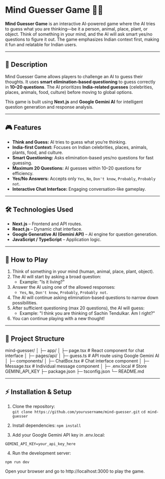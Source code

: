 # Mind Guesser Game 🎯🧠

**Mind Guesser Game** is an interactive AI-powered game where the AI tries to guess what you are thinking—be it a person, animal, place, plant, or object. Think of something in your mind, and the AI will ask smart yes/no questions to figure it out. The game emphasizes Indian context first, making it fun and relatable for Indian users.  

---

## 📝 Description

Mind Guesser Game allows players to challenge an AI to guess their thoughts. It uses **smart elimination-based questioning** to guess correctly in **10–20 questions**. The AI prioritizes **India-related guesses** (celebrities, places, animals, food, culture) before moving to global options.  

This game is built using **Next.js** and **Google Gemini AI** for intelligent question generation and response analysis.  

---

## 🎮 Features

- **Think and Guess:** AI tries to guess what you’re thinking.  
- **India-first Context:** Focuses on Indian celebrities, places, animals, plants, food, and culture.  
- **Smart Questioning:** Asks elimination-based yes/no questions for fast guessing.  
- **Maximum 20 Questions:** AI guesses within 10–20 questions for efficiency.  
- **Yes/No Answers:** Accepts only `Yes`, `No`, `Don't know`, `Probably`, `Probably not`.  
- **Interactive Chat Interface:** Engaging conversation-like gameplay.  

---

## 🛠️ Technologies Used

- **Next.js** – Frontend and API routes.  
- **React.js** – Dynamic chat interface.  
- **Google Generative AI (Gemini API)** – AI engine for question generation.  
- **JavaScript / TypeScript** – Application logic.  

---

## 🚀 How to Play

1. Think of something in your mind (human, animal, place, plant, object).  
2. The AI will start by asking a broad question:  
   - Example: "Is it living?"  
3. Answer the AI using one of the allowed responses:  
   - `Yes`, `No`, `Don't know`, `Probably`, `Probably not`.  
4. The AI will continue asking elimination-based questions to narrow down possibilities.  
5. After sufficient questioning (max 20 questions), the AI will guess:  
   - Example: "I think you are thinking of Sachin Tendulkar. Am I right?"  
6. You can continue playing with a new thought!  

---

## 📂 Project Structure

mind-guesser/
│
├─ app/
│ ├─ page.tsx # React component for chat interface
│
├─ pages/api/
│ ├─ guess.ts # API route using Google Gemini AI
│
├─ components/
│ ├─ ChatBox.tsx # Chat interface component
│ ├─ Message.tsx # Individual message component
│
├─ .env.local # Store GEMINI_API_KEY
├─ package.json
├─ tsconfig.json
└─ README.md

---

## ⚡ Installation & Setup

1. Clone the repository:  
```git clone https://github.com/yourusername/mind-guesser.git```
   ```cd mind-guesser```

2. Install dependencies:
```npm install```

3. Add your Google Gemini API key in .env.local:

```GEMINI_API_KEY=your_api_key_here```

4. Run the development server:

```npm run dev```

Open your browser and go to http://localhost:3000 to play the game.